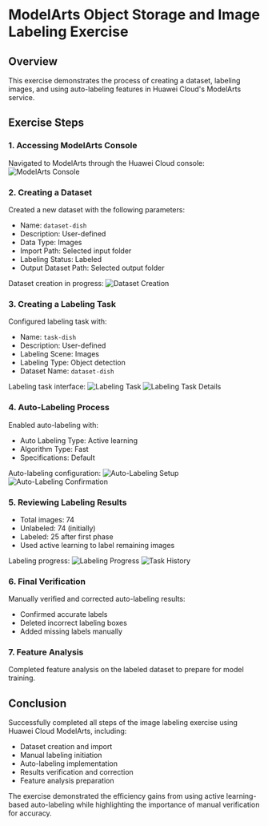 # ModelArts Object Storage and Image Labeling Exercise

## Overview
This exercise demonstrates the process of creating a dataset, labeling images, and using auto-labeling features in Huawei Cloud's ModelArts service.

## Exercise Steps

### 1. Accessing ModelArts Console
Navigated to ModelArts through the Huawei Cloud console:
![ModelArts Console](images/2.png)

### 2. Creating a Dataset
Created a new dataset with the following parameters:
- Name: `dataset-dish`
- Description: User-defined
- Data Type: Images
- Import Path: Selected input folder
- Labeling Status: Labeled
- Output Dataset Path: Selected output folder

Dataset creation in progress:
![Dataset Creation](images/3.png)

### 3. Creating a Labeling Task
Configured labeling task with:
- Name: `task-dish`
- Description: User-defined
- Labeling Scene: Images
- Labeling Type: Object detection
- Dataset Name: `dataset-dish`

Labeling task interface:
![Labeling Task](images/4.png)
![Labeling Task Details](images/5.png)

### 4. Auto-Labeling Process
Enabled auto-labeling with:
- Auto Labeling Type: Active learning
- Algorithm Type: Fast
- Specifications: Default

Auto-labeling configuration:
![Auto-Labeling Setup](images/6.png)
![Auto-Labeling Confirmation](images/8.png)

### 5. Reviewing Labeling Results
- Total images: 74
- Unlabeled: 74 (initially)
- Labeled: 25 after first phase
- Used active learning to label remaining images

Labeling progress:
![Labeling Progress](images/5.png)
![Task History](images/10.png)

### 6. Final Verification
Manually verified and corrected auto-labeling results:
- Confirmed accurate labels
- Deleted incorrect labeling boxes
- Added missing labels manually

### 7. Feature Analysis
Completed feature analysis on the labeled dataset to prepare for model training.

## Conclusion
Successfully completed all steps of the image labeling exercise using Huawei Cloud ModelArts, including:
- Dataset creation and import
- Manual labeling initiation
- Auto-labeling implementation
- Results verification and correction
- Feature analysis preparation

The exercise demonstrated the efficiency gains from using active learning-based auto-labeling while highlighting the importance of manual verification for accuracy.
